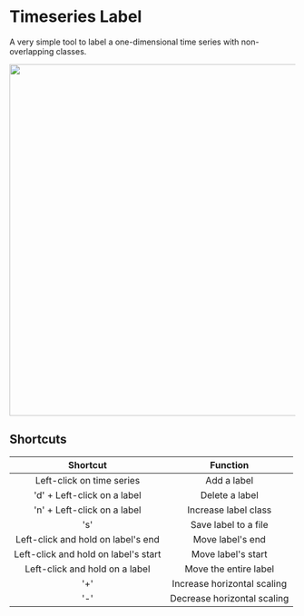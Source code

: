# Timeseries Label
A very simple tool to label a one-dimensional time series with non-overlapping classes.

<img width="620" src="https://github.com/trueToastedCode/timeseries-label/assets/44642574/b9fa7396-c643-43d7-843b-f2ef16e2e5ee">

## Shortcuts
|Shortcut|Function|
|:-:|:-:|
|Left-click on time series|Add a label|
|'d' + Left-click on a label|Delete a label|
|'n' + Left-click on a label|Increase label class|
|'s'|Save label to a file|
|Left-click and hold on label's end|Move label's end|
|Left-click and hold on label's start|Move label's start|
|Left-click and hold on a label|Move the entire label|
|'+'|Increase horizontal scaling|
|'-'|Decrease horizontal scaling|

